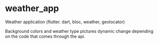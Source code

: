 # weather_app

Weather application (flutter. dart, bloc, weather, geolocator)

Background colors and weather type pictures dynamic change depending on the code that comes through the api.